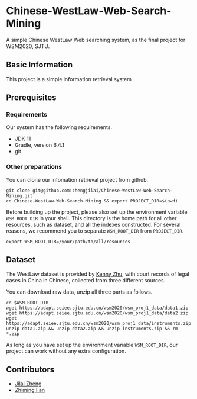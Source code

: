 # Chinese-WestLaw-Web-Search-Mining
A simple Chinese WestLaw Web searching system, as the final project for WSM2020, SJTU.

## Basic Information
This project is a simple information retrieval system  

## Prerequisites

### Requirements
Our system has the following requirements.
- JDK 11
- Gradle, version 6.4.1
- git

### Other preparations

You can clone our infomation retrieval project from github.
```
git clone git@github.com:zhengjilai/Chinese-WestLaw-Web-Search-Mining.git
cd Chinese-WestLaw-Web-Search-Mining && export PROJECT_DIR=$(pwd)
```

Before building up the project, please also set up the environment variable `WSM_ROOT_DIR` in your shell.
This directory is the home path for all other resources, such as dataset, and all the indexes constructed.
For several reasons, we recommend you to separate `WSM_ROOT_DIR` from `PROJECT_DIR`. 
```
export WSM_ROOT_DIR=/your/path/to/all/resources
```

## Dataset
The WestLaw dataset is provided by [Kenny Zhu](http://cs.sjtu.edu.cn/~kzhu/), 
with court records of legal cases in China in Chinese, collected from three different sources.

You can download raw data, unzip all three parts as follows.

```
cd $WSM_ROOT_DIR
wget https://adapt.seiee.sjtu.edu.cn/wsm2020/wsm_proj1_data/data1.zip
wget https://adapt.seiee.sjtu.edu.cn/wsm2020/wsm_proj1_data/data2.zip
wget https://adapt.seiee.sjtu.edu.cn/wsm2020/wsm_proj1_data/instruments.zip
unzip data1.zip && unzip data2.zip && unzip instruments.zip && rm *.zip
```

As long as you have set up the environment variable `WSM_ROOT_DIR`, 
our project can work without any extra configuration.

## Contributors
- [Jilai Zheng](https://github.com/zhengjilai)
- [Zhiming Fan](https://github.com/Lyears)